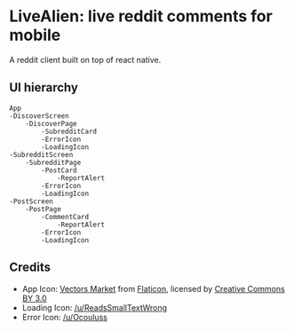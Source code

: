 # LiveAlien: live reddit comments for mobile
A reddit client built on top of react native.

## UI hierarchy
```
App
-DiscoverScreen
    -DiscoverPage
        -SubredditCard
        -ErrorIcon
        -LoadingIcon
-SubredditScreen
    -SubredditPage
        -PostCard
            -ReportAlert
        -ErrorIcon
        -LoadingIcon
-PostScreen
    -PostPage
        -CommentCard
            -ReportAlert
        -ErrorIcon
        -LoadingIcon
```
## Credits
* App Icon: [Vectors Market](http://www.flaticon.com/authors/vectors-market) from [Flaticon](http://www.flaticon.com), licensed by [Creative Commons BY 3.0](http://creativecommons.org/licenses/by/3.0/)
* Loading Icon: [/u/ReadsSmallTextWrong](https://www.reddit.com/user/ReadsSmallTextWrong)
* Error Icon: [/u/Ocouluss](https://www.reddit.com/user/Ocouluss)